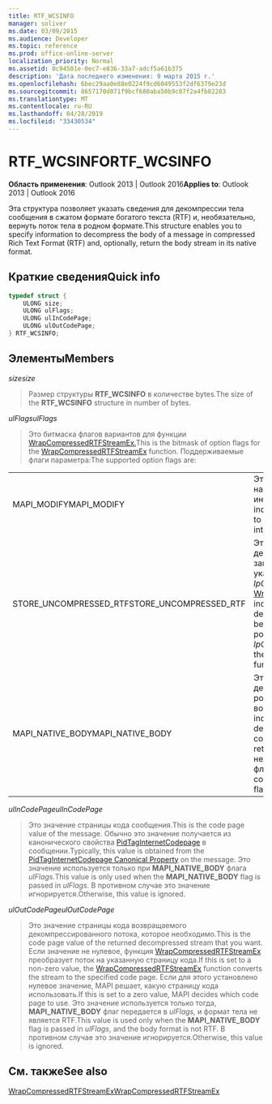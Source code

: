 ```yaml
---
title: RTF_WCSINFO
manager: soliver
ms.date: 03/09/2015
ms.audience: Developer
ms.topic: reference
ms.prod: office-online-server
localization_priority: Normal
ms.assetid: 0c94501e-0ec7-e836-33a7-adcf5a61b375
description: 'Дата последнего изменения: 9 марта 2015 г.'
ms.openlocfilehash: 6bec29aa0e88e0224f9cd6049553f2df6379e23d
ms.sourcegitcommit: 8657170d071f9bcf680aba50b9c07f2a4fb82283
ms.translationtype: MT
ms.contentlocale: ru-RU
ms.lasthandoff: 04/28/2019
ms.locfileid: "33430534"
---
```

# <a name="rtf_wcsinfo"></a><span data-ttu-id="38674-103">RTF_WCSINFO</span><span class="sxs-lookup"><span data-stu-id="38674-103">RTF_WCSINFO</span></span>

  
  
<span data-ttu-id="38674-104">**Область применения**: Outlook 2013 | Outlook 2016</span><span class="sxs-lookup"><span data-stu-id="38674-104">**Applies to**: Outlook 2013 | Outlook 2016</span></span> 
  
<span data-ttu-id="38674-105">Эта структура позволяет указать сведения для декомпрессии тела сообщения в сжатом формате богатого текста (RTF) и, необязательно, вернуть поток тела в родном формате.</span><span class="sxs-lookup"><span data-stu-id="38674-105">This structure enables you to specify information to decompress the body of a message in compressed Rich Text Format (RTF) and, optionally, return the body stream in its native format.</span></span>
  
## <a name="quick-info"></a><span data-ttu-id="38674-106">Краткие сведения</span><span class="sxs-lookup"><span data-stu-id="38674-106">Quick info</span></span>

```cpp
typedef struct { 
    ULONG size; 
    ULONG ulFlags; 
    ULONG ulInCodePage; 
    ULONG ulOutCodePage; 
} RTF_WCSINFO;

```

## <a name="members"></a><span data-ttu-id="38674-107">Элементы</span><span class="sxs-lookup"><span data-stu-id="38674-107">Members</span></span>

 <span data-ttu-id="38674-108">_size_</span><span class="sxs-lookup"><span data-stu-id="38674-108">_size_</span></span>
  
> <span data-ttu-id="38674-109">Размер структуры **RTF_WCSINFO** в количестве bytes.</span><span class="sxs-lookup"><span data-stu-id="38674-109">The size of the **RTF_WCSINFO** structure in number of bytes.</span></span> 
    
 <span data-ttu-id="38674-110">_ulFlags_</span><span class="sxs-lookup"><span data-stu-id="38674-110">_ulFlags_</span></span>
  
> <span data-ttu-id="38674-111">Это битмаска флагов вариантов для функции [WrapCompressedRTFStreamEx.](wrapcompressedrtfstreamex.md)</span><span class="sxs-lookup"><span data-stu-id="38674-111">This is the bitmask of option flags for the [WrapCompressedRTFStreamEx](wrapcompressedrtfstreamex.md) function.</span></span> <span data-ttu-id="38674-112">Поддерживаемые флаги параметра:</span><span class="sxs-lookup"><span data-stu-id="38674-112">The supported option flags are:</span></span> 
    
|||
|:-----|:-----|
|<span data-ttu-id="38674-113">MAPI_MODIFY</span><span class="sxs-lookup"><span data-stu-id="38674-113">MAPI_MODIFY</span></span>  <br/> |<span data-ttu-id="38674-114">Это указывает, намерен ли клиент написать возвращенный интерфейс потокового потока.</span><span class="sxs-lookup"><span data-stu-id="38674-114">This indicates whether the client intends to write the wrapped stream interface that is returned.</span></span>  <br/> |
|<span data-ttu-id="38674-115">STORE_UNCOMPRESSED_RTF</span><span class="sxs-lookup"><span data-stu-id="38674-115">STORE_UNCOMPRESSED_RTF</span></span>  <br/> |<span data-ttu-id="38674-116">Это указывает, должен ли декомпрессированный RTF быть записан в поток, на который указывает указатель _lpCompressedRTFStream_ функции [WrapCompressedRTFStreamEx.](wrapcompressedrtfstreamex.md)</span><span class="sxs-lookup"><span data-stu-id="38674-116">This indicates whether the decompressed RTF is supposed to be written to the stream that is pointed to by the  _lpCompressedRTFStream_ pointer of the [WrapCompressedRTFStreamEx](wrapcompressedrtfstreamex.md) function.</span></span>  <br/> |
|<span data-ttu-id="38674-117">MAPI_NATIVE_BODY</span><span class="sxs-lookup"><span data-stu-id="38674-117">MAPI_NATIVE_BODY</span></span>  <br/> |<span data-ttu-id="38674-118">Это указывает, преобразуется ли декомпрессируемый поток в родной орган перед возвращением потока.</span><span class="sxs-lookup"><span data-stu-id="38674-118">This indicates whether the decompressed stream is also converted to the native body before returning the stream.</span></span> <span data-ttu-id="38674-119">Этот флаг нельзя сочетать с **MAPI_MODIFY** флагом.</span><span class="sxs-lookup"><span data-stu-id="38674-119">This flag cannot be combined with the **MAPI_MODIFY** flag.</span></span>  <br/> |
   
 <span data-ttu-id="38674-120">_ulInCodePage_</span><span class="sxs-lookup"><span data-stu-id="38674-120">_ulInCodePage_</span></span>
  
> <span data-ttu-id="38674-121">Это значение страницы кода сообщения.</span><span class="sxs-lookup"><span data-stu-id="38674-121">This is the code page value of the message.</span></span> <span data-ttu-id="38674-122">Обычно это значение получается из канонического свойства [PidTagInternetCodepage](pidtaginternetcodepage-canonical-property.md) в сообщении.</span><span class="sxs-lookup"><span data-stu-id="38674-122">Typically, this value is obtained from the [PidTagInternetCodepage Canonical Property](pidtaginternetcodepage-canonical-property.md) on the message.</span></span> <span data-ttu-id="38674-123">Это значение используется только при **MAPI_NATIVE_BODY** флага _ulFlags._</span><span class="sxs-lookup"><span data-stu-id="38674-123">This value is only used when the **MAPI_NATIVE_BODY** flag is passed in  _ulFlags_.</span></span> <span data-ttu-id="38674-124">В противном случае это значение игнорируется.</span><span class="sxs-lookup"><span data-stu-id="38674-124">Otherwise, this value is ignored.</span></span>
    
 <span data-ttu-id="38674-125">_ulOutCodePage_</span><span class="sxs-lookup"><span data-stu-id="38674-125">_ulOutCodePage_</span></span>
  
> <span data-ttu-id="38674-126">Это значение страницы кода возвращаемого декомпрессированного потока, которое необходимо.</span><span class="sxs-lookup"><span data-stu-id="38674-126">This is the code page value of the returned decompressed stream that you want.</span></span> <span data-ttu-id="38674-127">Если значение не нулевое, функция [WrapCompressedRTFStreamEx](wrapcompressedrtfstreamex.md) преобразует поток на указанную страницу кода.</span><span class="sxs-lookup"><span data-stu-id="38674-127">If this is set to a non-zero value, the [WrapCompressedRTFStreamEx](wrapcompressedrtfstreamex.md) function converts the stream to the specified code page.</span></span> <span data-ttu-id="38674-128">Если для этого установлено нулевое значение, MAPI решает, какую страницу кода использовать.</span><span class="sxs-lookup"><span data-stu-id="38674-128">If this is set to a zero value, MAPI decides which code page to use.</span></span> <span data-ttu-id="38674-129">Это значение используется только тогда, **MAPI_NATIVE_BODY** флаг передается в  _ulFlags,_ и формат тела не является RTF.</span><span class="sxs-lookup"><span data-stu-id="38674-129">This value is used only when the **MAPI_NATIVE_BODY** flag is passed in  _ulFlags_, and the body format is not RTF.</span></span> <span data-ttu-id="38674-130">В противном случае это значение игнорируется.</span><span class="sxs-lookup"><span data-stu-id="38674-130">Otherwise, this value is ignored.</span></span>
    
## <a name="see-also"></a><span data-ttu-id="38674-131">См. также</span><span class="sxs-lookup"><span data-stu-id="38674-131">See also</span></span>



[<span data-ttu-id="38674-132">WrapCompressedRTFStreamEx</span><span class="sxs-lookup"><span data-stu-id="38674-132">WrapCompressedRTFStreamEx</span></span>](wrapcompressedrtfstreamex.md)

